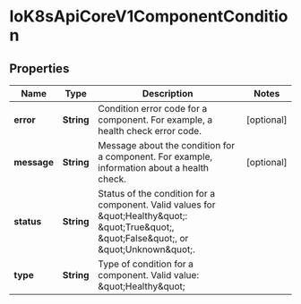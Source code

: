 
# IoK8sApiCoreV1ComponentCondition

## Properties
Name | Type | Description | Notes
------------ | ------------- | ------------- | -------------
**error** | **String** | Condition error code for a component. For example, a health check error code. |  [optional]
**message** | **String** | Message about the condition for a component. For example, information about a health check. |  [optional]
**status** | **String** | Status of the condition for a component. Valid values for \&quot;Healthy\&quot;: \&quot;True\&quot;, \&quot;False\&quot;, or \&quot;Unknown\&quot;. | 
**type** | **String** | Type of condition for a component. Valid value: \&quot;Healthy\&quot; | 



